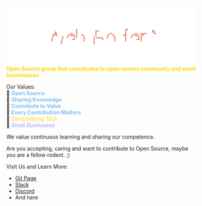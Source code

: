 <!-- contents of title.svg is from github.com/aeneasr/aeneasr -->
![WebRodent](title.svg)
<b style='color:gold'>Open Source group that contributes to open-source community and small businessses.</b></br>


Our Values:</br>
  💙 <b style='color:#80c0f2'>Open Source</b></br>
  💙 <b style='color:#80c0f2'>Sharing Knowledge</b></br>
  💙 <b style='color:#80c0f2'>Contribute to Value</b></br> 
  💙 <b style='color:#80c0f2'>Every Contribution Matters</b></br> 
  💛 <i style='color:gold'>Demystifying Tech</i></br>
  💜 <i style='color:#ac93ff'>Small Businesses</i></br>

We value continuous learning and sharing our competence.</br>

Are you accepting, caring and want to contribute to Open Source, maybe you are a fellow rodent. ;)</br>

Visit Us and Learn More: 
 - [Git Page](https://docs.webrodent.com/)
 - [Slack](https://web-rodent-nest.slack.com/)
 - [Discord](https://discord.gg/TuQYcz4C)
 - And here


<!--
**WebRodent/WebRodent** is a ✨ _special_ ✨ repository because its `README.md` (this file) appears on your GitHub profile.

Here are some ideas to get you started:

- 🔭 I’m currently working on ...
- 🌱 I’m currently learning ...
- 👯 I’m looking to collaborate on ...
- 🤔 I’m looking for help with ...
- 💬 Ask me about ...
- 📫 How to reach me: ...
- 😄 Pronouns: ...
- ⚡ Fun fact: ...
-->
